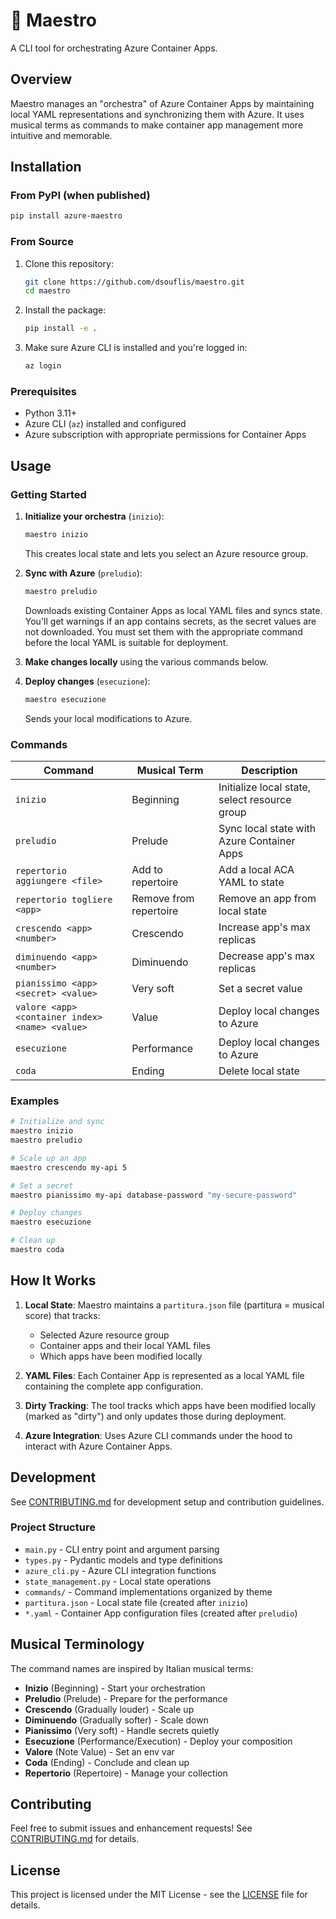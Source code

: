 # 🎼 Maestro

A CLI tool for orchestrating Azure Container Apps.

## Overview

Maestro manages an "orchestra" of Azure Container Apps by maintaining local YAML representations and synchronizing them with Azure. It uses musical terms as commands to make container app management more intuitive and memorable.


## Installation

### From PyPI (when published)
```bash
pip install azure-maestro
```

### From Source
1. Clone this repository:
   ```bash
   git clone https://github.com/dsouflis/maestro.git
   cd maestro
   ```

2. Install the package:
   ```bash
   pip install -e .
   ```

3. Make sure Azure CLI is installed and you're logged in:
   ```bash
   az login
   ```

### Prerequisites
- Python 3.11+
- Azure CLI (`az`) installed and configured
- Azure subscription with appropriate permissions for Container Apps

## Usage

### Getting Started

1. **Initialize your orchestra** (`inizio`):
   ```bash
   maestro inizio
   ```
   This creates local state and lets you select an Azure resource group.

2. **Sync with Azure** (`preludio`):
   ```bash
   maestro preludio
   ```
   Downloads existing Container Apps as local YAML files and syncs state. You'll get warnings if an app contains secrets, as the secret values are not downloaded. 
   You must set them with the appropriate command before the local YAML is suitable for deployment.

3. **Make changes locally** using the various commands below.

4. **Deploy changes** (`esecuzione`):
   ```bash
   maestro esecuzione
   ```
   Sends your local modifications to Azure.

### Commands

| Command                                         | Musical Term           | Description |
|-------------------------------------------------|------------------------|-------------|
| `inizio`                                        | Beginning              | Initialize local state, select resource group |
| `preludio`                                      | Prelude                | Sync local state with Azure Container Apps |
| `repertorio aggiungere <file>`                  | Add to repertoire      | Add a local ACA YAML to state |
| `repertorio togliere <app>`                     | Remove from repertoire | Remove an app from local state |
| `crescendo <app> <number>`                      | Crescendo              | Increase app's max replicas |
| `diminuendo <app> <number>`                     | Diminuendo             | Decrease app's max replicas |
| `pianissimo <app> <secret> <value>`             | Very soft              | Set a secret value |
| `valore <app> <container index> <name> <value>` | Value                  | Deploy local changes to Azure |
| `esecuzione`                                    | Performance            | Deploy local changes to Azure |
| `coda`                                          | Ending                 | Delete local state |

### Examples

```bash
# Initialize and sync
maestro inizio
maestro preludio

# Scale up an app
maestro crescendo my-api 5

# Set a secret
maestro pianissimo my-api database-password "my-secure-password"

# Deploy changes
maestro esecuzione

# Clean up
maestro coda
```

## How It Works

1. **Local State**: Maestro maintains a `partitura.json` file (partitura = musical score) that tracks:
   - Selected Azure resource group
   - Container apps and their local YAML files
   - Which apps have been modified locally

2. **YAML Files**: Each Container App is represented as a local YAML file containing the complete app configuration.

3. **Dirty Tracking**: The tool tracks which apps have been modified locally (marked as "dirty") and only updates those during deployment.

4. **Azure Integration**: Uses Azure CLI commands under the hood to interact with Azure Container Apps.

## Development

See [CONTRIBUTING.md](CONTRIBUTING.md) for development setup and contribution guidelines.

### Project Structure

- `main.py` - CLI entry point and argument parsing
- `types.py` - Pydantic models and type definitions
- `azure_cli.py` - Azure CLI integration functions
- `state_management.py` - Local state operations
- `commands/` - Command implementations organized by theme
- `partitura.json` - Local state file (created after `inizio`)
- `*.yaml` - Container App configuration files (created after `preludio`)

## Musical Terminology

The command names are inspired by Italian musical terms:

- **Inizio** (Beginning) - Start your orchestration
- **Preludio** (Prelude) - Prepare for the performance
- **Crescendo** (Gradually louder) - Scale up
- **Diminuendo** (Gradually softer) - Scale down  
- **Pianissimo** (Very soft) - Handle secrets quietly
- **Esecuzione** (Performance/Execution) - Deploy your composition
- **Valore** (Note Value) - Set an env var
- **Coda** (Ending) - Conclude and clean up
- **Repertorio** (Repertoire) - Manage your collection

## Contributing

Feel free to submit issues and enhancement requests! See [CONTRIBUTING.md](CONTRIBUTING.md) for details.

## License

This project is licensed under the MIT License - see the [LICENSE](LICENSE) file for details.
